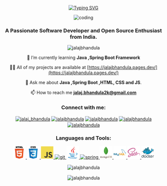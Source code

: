 <div align = "center">
  
  [![Typing SVG](https://readme-typing-svg.demolab.com?font=Geologica&weight=500&size=25&pause=1000&color=FFFFFFFF&center=true&vCenter=true&width=350&height=30&lines=Namaste+I'm+Jalaj+Bhandula)](https://git.io/typing-svg)
  
  <img alt="coding" width="350"  src="https://camo.githubusercontent.com/8bf6f6d78abc81fcf9c49f10649423e73ea44bc248e83aaae8759d401c829a84/68747470733a2f2f70687973696373677572756b756c2e66696c65732e776f726470726573732e636f6d2f323031392f30322f6368617261637465722d312e676966" />
</div>
<h3 align="center">A Passionate Software Developer and Open Source Enthusiast from India.</h3>

<p align="center"> <img src="https://komarev.com/ghpvc/?username=jalajbhandula&label=Profile%20views&color=0e75b6&style=flat" alt="jalajbhandula" /></p>

<div align="center">

 🌱 I’m currently learning **Java ,Spring Boot Framework**

 👨‍💻 All of my projects are available at [https://jalajbhandula.pages.dev/](https://jalajbhandula.pages.dev/)

 💬 Ask me about **Java ,Spring Boot ,HTML, CSS and JS**.

 📫 How to reach me **jalaj.bhandula2k@gmail.com**

<h3 align="center">Connect with me:</h3>
<p align="center">
<a href="https://www.leetcode.com/jalaj_bhandula" target="blank"><img align="center" src="https://raw.githubusercontent.com/rahuldkjain/github-profile-readme-generator/master/src/images/icons/Social/leet-code.svg" alt="jalaj_bhandula" height="30" width="40" /></a>
<a href="https://twitter.com/jalajbhandula" target="blank"><img align="center" src="https://raw.githubusercontent.com/rahuldkjain/github-profile-readme-generator/master/src/images/icons/Social/twitter.svg" alt="jalajbhandula" height="30" width="40" /></a>
<a href="https://linkedin.com/in/jalajbhandula" target="blank"><img align="center" src="https://raw.githubusercontent.com/rahuldkjain/github-profile-readme-generator/master/src/images/icons/Social/linked-in-alt.svg" alt="jalajbhandula" height="30" width="40" /></a>
<a href="https://instagram.com/jalajbhandula" target="blank"><img align="center" src="https://raw.githubusercontent.com/rahuldkjain/github-profile-readme-generator/master/src/images/icons/Social/instagram.svg" alt="jalajbhandula" height="30" width="40" /></a>
<a href="https://www.youtube.com/c/jalajbhandula" target="blank"><img align="center" src="https://raw.githubusercontent.com/rahuldkjain/github-profile-readme-generator/master/src/images/icons/Social/youtube.svg" alt="jalajbhandula" height="30" width="40" /></a>

</p>

<h3 align="center">Languages and Tools:</h3>
<p align="center"> 
  <a href="https://www.w3.org/html/" target="_blank" rel="noreferrer"> <img src="https://raw.githubusercontent.com/devicons/devicon/master/icons/html5/html5-original-wordmark.svg" alt="html5" width="40" height="40"/> </a>
  <a href="https://www.w3schools.com/css/" target="_blank" rel="noreferrer"> <img src="https://raw.githubusercontent.com/devicons/devicon/master/icons/css3/css3-original-wordmark.svg" alt="css3" width="40" height="40"/> </a> <a href="https://developer.mozilla.org/en-US/docs/Web/JavaScript" target="_blank" rel="noreferrer"> <img src="https://raw.githubusercontent.com/devicons/devicon/master/icons/javascript/javascript-original.svg" alt="javascript" width="40" height="40"/> </a><a href="https://git-scm.com/" target="_blank" rel="noreferrer"> <img src="https://www.vectorlogo.zone/logos/git-scm/git-scm-icon.svg" alt="git" width="40" height="40"/> </a><a href="https://www.java.com" target="_blank" rel="noreferrer"> <img src="https://raw.githubusercontent.com/devicons/devicon/master/icons/java/java-original.svg" alt="java" width="40" height="40"/> </a> 
  <a href="https://spring.io/" target="_blank" rel="noreferrer"> <img src="https://www.vectorlogo.zone/logos/springio/springio-icon.svg" alt="spring" width="40" height="40"/> </a> <a href="https://www.mongodb.com/" target="_blank" rel="noreferrer"> <img src="https://raw.githubusercontent.com/devicons/devicon/master/icons/mongodb/mongodb-original-wordmark.svg" alt="mongodb" width="40" height="40"/> </a> <a href="https://www.mysql.com/" target="_blank" rel="noreferrer"> <img src="https://raw.githubusercontent.com/devicons/devicon/master/icons/mysql/mysql-original-wordmark.svg" alt="mysql" width="40" height="40"/> </a> <a href="https://sass-lang.com" target="_blank" rel="noreferrer"> <img src="https://raw.githubusercontent.com/devicons/devicon/master/icons/sass/sass-original.svg" alt="sass" width="40" height="40"/> </a> <a href="https://www.docker.com/" target="_blank" rel="noreferrer"> <img src="https://raw.githubusercontent.com/devicons/devicon/master/icons/docker/docker-original-wordmark.svg" alt="docker" width="40" height="40"/> </a></p>

<p><img align="center" src="https://github-readme-stats.vercel.app/api/top-langs?username=jalajbhandula&show_icons=true&locale=en&layout=compact" alt="jalajbhandula" /></p>

<p><img align="center" src="https://github-readme-streak-stats.herokuapp.com/?user=jalajbhandula&" alt="jalajbhandula" /></p>
</div>
